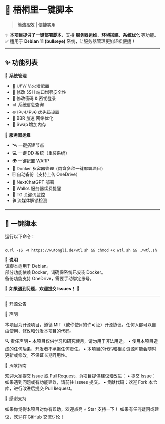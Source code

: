# 🌿 **梧桐里一键脚本**  

> **简洁高效 | 便捷实用**  

✨ **本项目提供了一键部署脚本**，支持 **服务器运维**、**环境搭建**、**系统优化** 等功能。  
✅ 适用于 **Debian 11 (bullseye)** 系统，让服务器管理更加轻松便捷！    

---

## ✨ **功能列表**

🔧 **系统管理**
- 🛑 UFW 防火墙配置
- 🔐 修改 SSH 端口增强安全性
- 🔑 修改密码 & 密钥登录
- 📊 系统信息查询
- 🌐 IPv4/IPv6 优先级设置
- 🚀 BBR 加速 网络优化
- 💾 Swap 增加内存

🚀 **服务器运维**
- 🛰️ 一键搭建节点
- 💻 一键 DD 系统（重装系统）
- 🌍 一键配置 WARP
- 🐳 Docker 及容器管理（内含多种一键部署项目）
- 🗄️ 自动备份（支持上传 OneDrive）
- 🤖 NextChatGPT 部署
- 📝 Wallos 服务器续费提醒
- 📡 TG 关键词监控
- 🎬 流媒体解锁检测

---

## 🚀 **一键脚本**

运行以下命令：

<pre><code>
curl -sS -O https://wutongli.de/wtl.sh && chmod +x wtl.sh && ./wtl.sh
</code></pre>

📌 **说明**  
该脚本适用于 Debian。  
部分功能依赖 Docker，请确保系统已安装 Docker。  
备份功能支持 OneDrive，需要手动绑定账号。

📢 **如果遇到问题，欢迎提交 Issues！** 🎉  

---  

📢 开源公告

📝 声明

本项目为开源项目，遵循 MIT（或你使用的许可证）开源协议，任何人都可以自由使用、修改和分发本项目的代码。

🔍 责任声明
	•	本项目仅供学习和研究使用，请勿用于非法用途。
	•	使用本项目造成的任何后果，开发者不承担任何责任。
	•	本项目的代码和相关资源可能会随时更新或修改，不保证长期可用性。

📌 贡献指南

欢迎大家提交 Issue 或 Pull Request，为项目提供建议和改进：
	•	提交 Issue：如果遇到问题或有功能建议，请前往 Issues 提交。
	•	贡献代码：欢迎 Fork 本仓库，进行改进后提交 Pull Request。

🤝 感谢支持

如果你觉得本项目对你有帮助，欢迎点亮 ⭐ Star 支持一下！
如果有任何疑问或建议，欢迎在 GitHub 交流讨论！